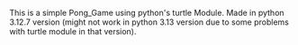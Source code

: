 This is a simple Pong_Game using python's turtle Module.
Made in python 3.12.7 version (might not work in python 3.13 version due to some problems with turtle module in that version).

